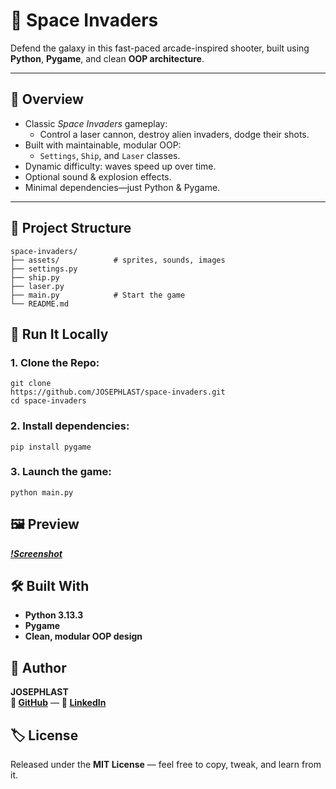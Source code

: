 # 👾 Space Invaders

Defend the galaxy in this fast-paced arcade-inspired shooter, built using **Python**, **Pygame**, and clean **OOP architecture**.

---


## 🎯 Overview

- Classic *Space Invaders* gameplay:
  - Control a laser cannon, destroy alien invaders, dodge their shots.
- Built with maintainable, modular OOP:
  - `Settings`, `Ship`, and `Laser` classes.
- Dynamic difficulty: waves speed up over time.
- Optional sound & explosion effects.
- Minimal dependencies—just Python & Pygame.

---


## 📁 Project Structure

```text
space-invaders/
├── assets/            # sprites, sounds, images
├── settings.py
├── ship.py
├── laser.py
├── main.py            # Start the game
└── README.md
```


## 🚀 Run It Locally

### 1. Clone the Repo:
```text
git clone    
https://github.com/JOSEPHLAST/space-invaders.git    
cd space-invaders
```  

### 2. Install dependencies:
```pip install pygame```

### 3. Launch the game:
```python main.py```


## 🖼️ Preview

***[!Screenshot](space-invaders-screenshot.png)***


## 🛠️ Built With

- **Python 3.13.3**    
- **Pygame**    
- **Clean, modular OOP design**    


## 📌 Author

**JOSEPHLAST**    
**🔗 [GitHub](https://github.com/JOSEPHLAST)** — **🔗 [LinkedIn](https://www.linkedin.com/in/josephlast-a-aaa813354/)**    


## 🏷️ License

Released under the **MIT License** — feel free to copy, tweak, and learn from it.
